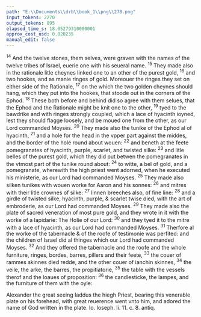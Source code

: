 ```yaml
---
path: "E:\\Documents\\drb\\book_1\\png\\278.png"
input_tokens: 2270
output_tokens: 895
elapsed_time_s: 18.05279310000001
approx_cost_usd: 0.020235
manual_edit: false
---
```

<sup>14</sup> And the twelve stones, them selves, were graven with the names of the twelve tribes of Israel, euerie one with his seueral name. <sup>15</sup> They made also in the rationale litle cheynes linked one to an other of the purest gold, <sup>16</sup> and two hookes, and as manie ringes of gold. Moreouer the ringes they set on either side of the Rationale, <sup>17</sup> on the which the two golden cheynes should hang, which they put into the hookes, that stoode out in the corners of the Ephod. <sup>18</sup> These both before and behind did so agree with them selues, that the Ephod and the Rationale might be knit one to the other, <sup>19</sup> tyed to the bawdrike and with ringes strongly coupled, which a lace of hyacinth ioyned, lest they should flagge loosely, and be moued one from the other, as our Lord commanded Moyses. <sup>20</sup> They made also the tunike of the Ephod al of hyacinth, <sup>21</sup> and a hole for the head in the vpper part against the middes, and the border of the hole round about wouen: <sup>22</sup> and beneth at the feete pomegranates of hyacinth, purple, scarlet, and twisted silke: <sup>23</sup> and litle belles of the purest gold, which they did put betwen the pomegranates in the vtmost part of the tunike round about: <sup>24</sup> to witte, a bel of gold, and a pomegranate, wherewith the high priest went adorned, when he executed his ministerie, as our Lord had commanded Moyses. <sup>25</sup> They made also silken tunikes with wouen worke for Aaron and his sonnes: <sup>26</sup> and mitres with their litle crownes of silke: <sup>27</sup> linnen breeches also, of fine line: <sup>28</sup> and a girdle of twisted silke, hyacinth, purple, & scarlet twise died, with the art of embroderie, as our Lord had commanded Moyses. <sup>29</sup> They made also the plate of sacred veneration of most pure gold, and they wrote in it with the worke of a lapidarie: The Holie of our Lord: <sup>30</sup> and they tyed it to the mitre with a lace of hyacinth, as our Lord had commanded Moyses. <sup>31</sup> Therfore al the worke of the tabernacle & of the roofe of testimonie was perfited: and the children of Israel did al thinges which our Lord had commanded Moyses. <sup>32</sup> And they offered the tabernacle and the roofe and the whole furniture, ringes, bordes, barres, pillers and their feete, <sup>33</sup> the couer of rammes skinnes died redde, and the other couer of ianchin skinnes, <sup>34</sup> the veile, the arke, the barres, the propitiatorie, <sup>35</sup> the table with the vessels therof and the loaues of proposition: <sup>36</sup> the candlesticke, the lampes, and the furniture of them with the oyle:

<aside>Alexander the great seeing Iaddus the hiegh Priest, bearing this venerable plate on his forehead, with great reuerence went vnto him, and adored the name of God written in the plate. Io. Ioseph. li. 11. c. 8. antiq.</aside>

[^1]: Ceremonies. 14